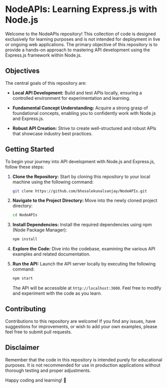 # NodeAPIs: Learning Express.js with Node.js

Welcome to the NodeAPIs repository! This collection of code is designed exclusively for learning purposes and is not intended for deployment in live or ongoing web applications. The primary objective of this repository is to provide a hands-on approach to mastering API development using the Express.js framework within Node.js.

## Objectives

The central goals of this repository are:

- **Local API Development:** Build and test APIs locally, ensuring a controlled environment for experimentation and learning.

- **Fundamental Concept Understanding:** Acquire a strong grasp of foundational concepts, enabling you to confidently work with Node.js and Express.js.

- **Robust API Creation:** Strive to create well-structured and robust APIs that showcase industry best practices.

## Getting Started

To begin your journey into API development with Node.js and Express.js, follow these steps:

1. **Clone the Repository:** Start by cloning this repository to your local machine using the following command:

   ```bash
   git clone https://github.com/bhosalekunalsanjay/NodeAPIs.git
   ```

2. **Navigate to the Project Directory:** Move into the newly cloned project directory:

   ```bash
   cd NodeAPIs
   ```

3. **Install Dependencies:** Install the required dependencies using npm (Node Package Manager):

   ```bash
   npm install
   ```

4. **Explore the Code:** Dive into the codebase, examining the various API examples and related documentation.

5. **Run the API:** Launch the API server locally by executing the following command:

   ```bash
   npm start
   ```

   The API will be accessible at `http://localhost:3000`. Feel free to modify and experiment with the code as you learn.

## Contributing

Contributions to this repository are welcome! If you find any issues, have suggestions for improvements, or wish to add your own examples, please feel free to submit pull requests.

## Disclaimer

Remember that the code in this repository is intended purely for educational purposes. It is not recommended for use in production applications without thorough testing and proper adjustments.

Happy coding and learning! 🚀
